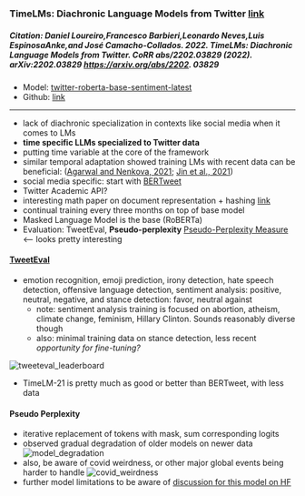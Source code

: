 ### TimeLMs: Diachronic Language Models from Twitter [link](https://arxiv.org/pdf/2202.03829.pdf)
##### **Citation**: Daniel Loureiro,Francesco Barbieri,Leonardo Neves,Luis EspinosaAnke,and José Camacho-Collados. 2022. TimeLMs: Diachronic Language Models from Twitter. CoRR abs/2202.03829 (2022). arXiv:2202.03829 https://arxiv.org/abs/2202. 03829
- Model: [twitter-roberta-base-sentiment-latest](https://huggingface.co/cardiffnlp/twitter-roberta-base-sentiment-latest)
- Github: [link](https://github.com/cardiffnlp/timelms)
____

- lack of diachronic specialization in contexts like social media when it comes to LMs
- **time specific LLMs specialized to Twitter data**
- putting time variable at the core of the framework
- similar temporal adaptation showed training LMs with recent data can be beneficial: ([Agarwal and Nenkova, 2021](https://arxiv.org/pdf/2111.12790.pdf); [Jin et al., 2021](https://arxiv.org/pdf/2110.08534.pdf))
- social media specific: start with [BERTweet](https://aclanthology.org/2020.emnlp-demos.2/)
- Twitter Academic API?
- interesting math paper on document representation + hashing [link](https://www.cs.princeton.edu/courses/archive/spring13/cos598C/broder97resemblance.pdf)
- continual training every three months on top of base model
- Masked Language Model is the base (RoBERTa)
- Evaluation: TweetEval, **Pseudo-perplexity**
    [Pseudo-Perplexity Measure](https://aclanthology.org/2020.acl-main.240.pdf) <-- looks pretty interesting 
#### [TweetEval](https://github.com/cardiffnlp/tweeteval)
- emotion recognition, emoji prediction, irony detection, hate speech detection, offensive language detection, sentiment analysis: positive, neutral, negative, and stance detection: favor, neutral against
    - note: sentiment analysis training is focused on abortion, atheism, climate change, feminism, Hillary Clinton. Sounds reasonably diverse though
    - also: minimal training data on stance detection, less recent *opportunity for fine-tuning?*

![tweeteval_leaderboard](https://github.com/DolevArtzi/hellotwitterworld/assets/85849407/4fcfdd49-8d77-4736-935b-fe8e2212e0f3)
- TimeLM-21 is pretty much as good or better than BERTweet, with less data
#### Pseudo Perplexity 
- iterative replacement of tokens with mask, sum corresponding logits 
- observed gradual degradation of older models on newer data
![model_degradation](https://github.com/DolevArtzi/hellotwitterworld/assets/85849407/9a08f809-9a82-4fa6-8055-9de3b177c770)
- also, be aware of covid weirdness, or other major global events being harder to handle
![covid_weirdness](https://github.com/DolevArtzi/hellotwitterworld/assets/85849407/78b680b4-c19f-447b-89b7-622044b21396)
- further model limitations to be aware of [discussion for this model on HF](https://huggingface.co/cardiffnlp/twitter-roberta-base-sentiment-latest/discussions/14)
